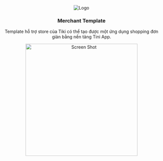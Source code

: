 <div align="center">
  <img src="https://user-images.githubusercontent.com/1713660/146040202-d4dd999c-6074-4b1f-b9d4-8a774a5b30ae.png" alt="Logo" />
<h3 align="center">Merchant Template</h3>
  <p align="center">
    Template hỗ trợ store của Tiki có thể tạo được một ứng dụng shopping đơn giản bằng nền tảng Tini App.
  </p>
    <img src="https://user-images.githubusercontent.com/1713660/146023043-f50040dd-c60e-4dd4-96eb-5c3a4c5ae80e.png" alt="Screen Shot" width="360">
</div>
